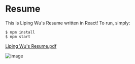 # Resume
This is Liping Wu's Resume written in React! To run, simply:
```
$ npm install
$ npm start
```

[Liping Wu's Resume.pdf](https://github.com/lipingwucs/resume/files/6230136/Liping.Wu.s.Resume.pdf)


![image](https://user-images.githubusercontent.com/80490008/113015151-3f916500-914b-11eb-85c6-fd572f6eac78.png)


